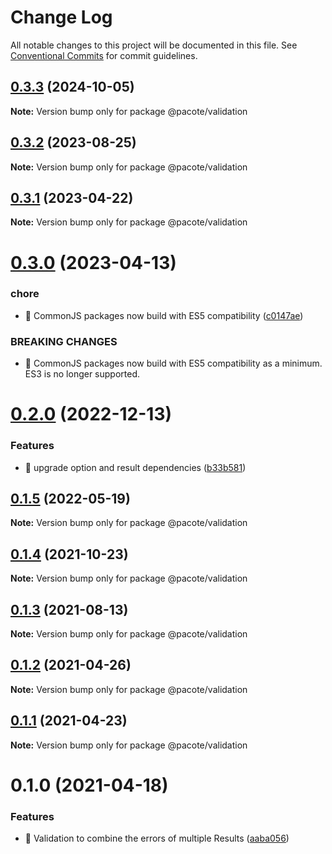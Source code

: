 # Change Log

All notable changes to this project will be documented in this file.
See [Conventional Commits](https://conventionalcommits.org) for commit guidelines.

## [0.3.3](https://github.com/PacoteJS/pacote/compare/@pacote/validation@0.3.2...@pacote/validation@0.3.3) (2024-10-05)

**Note:** Version bump only for package @pacote/validation

## [0.3.2](https://github.com/PacoteJS/pacote/compare/@pacote/validation@0.3.1...@pacote/validation@0.3.2) (2023-08-25)

**Note:** Version bump only for package @pacote/validation

## [0.3.1](https://github.com/PacoteJS/pacote/compare/@pacote/validation@0.3.0...@pacote/validation@0.3.1) (2023-04-22)

**Note:** Version bump only for package @pacote/validation

# [0.3.0](https://github.com/PacoteJS/pacote/compare/@pacote/validation@0.2.0...@pacote/validation@0.3.0) (2023-04-13)

### chore

- 🤖 CommonJS packages now build with ES5 compatibility ([c0147ae](https://github.com/PacoteJS/pacote/commit/c0147aeffb81322ea59174a3961b10cfb3bf81e5))

### BREAKING CHANGES

- 🧨 CommonJS packages now build with ES5 compatibility as a minimum. ES3 is
  no longer supported.

# [0.2.0](https://github.com/PacoteJS/pacote/compare/@pacote/validation@0.1.5...@pacote/validation@0.2.0) (2022-12-13)

### Features

- 🎸 upgrade option and result dependencies ([b33b581](https://github.com/PacoteJS/pacote/commit/b33b581943a00fe9c800b3177e9496360d27b244))

## [0.1.5](https://github.com/PacoteJS/pacote/compare/@pacote/validation@0.1.4...@pacote/validation@0.1.5) (2022-05-19)

**Note:** Version bump only for package @pacote/validation

## [0.1.4](https://github.com/PacoteJS/pacote/compare/@pacote/validation@0.1.3...@pacote/validation@0.1.4) (2021-10-23)

**Note:** Version bump only for package @pacote/validation

## [0.1.3](https://github.com/PacoteJS/pacote/compare/@pacote/validation@0.1.2...@pacote/validation@0.1.3) (2021-08-13)

**Note:** Version bump only for package @pacote/validation

## [0.1.2](https://github.com/PacoteJS/pacote/compare/@pacote/validation@0.1.1...@pacote/validation@0.1.2) (2021-04-26)

**Note:** Version bump only for package @pacote/validation

## [0.1.1](https://github.com/PacoteJS/pacote/compare/@pacote/validation@0.1.0...@pacote/validation@0.1.1) (2021-04-23)

**Note:** Version bump only for package @pacote/validation

# 0.1.0 (2021-04-18)

### Features

- 🎸 Validation to combine the errors of multiple Results ([aaba056](https://github.com/PacoteJS/pacote/commit/aaba05631eda58b68dd8f831636dd4c2ccdba8ff))
